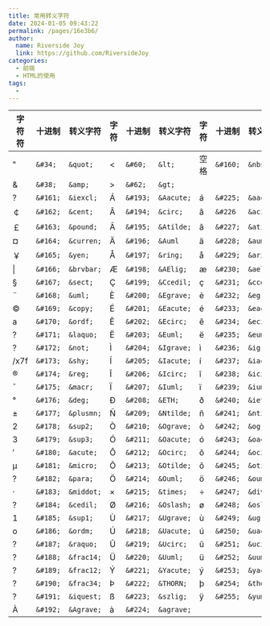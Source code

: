 ```yaml
---
title: 常用转义字符
date: 2024-01-05 09:43:22
permalink: /pages/16e3b6/
author:
  name: Riverside Joy
  link: https://github.com/RiversideJoy
categories:
  - 前端
  - HTML的使用
tags:
  - 
---
```

| 字符符 | 十进制   | 转义字符   | 字符    | 十进制   | 转义字符   | 字符 | 十进制   | 转义字符   |
| ------ | -------- | ---------- | ------- | -------- | ---------- | ---- | -------- | ---------- |
| "      | `&#34;`  | `&quot;`   | <       | `&#60;`  | `&lt;`     | 空格 | `&#160;` | `&nbsp;`   |
| &      | `&#38;`  | `&amp;`    | >       | `&#62;`  | `&gt;`     |      |          |            |
| ?      | `&#161;` | `&iexcl;`  | Á       | `&#193;` | `&Aacute;` | á    | `&#225;` | `&aacute;` |
| ￠     | `&#162;` | `&cent;`   | Â       | `&#194;` | `&circ;`   | â    | `&#226`  | `&acirc;`  |
| ￡     | `&#163;` | `&pound;`  | Ã       | `&#195;` | `&Atilde;` | ã    | `&#227;` | `&atilde;` |
| ¤      | `&#164;` | `&curren;` | Ä       | `&#196;` | `&Auml`    | ä    | `&#228;` | `&auml;`   |
| ￥     | `&#165;` | `&yen;`    | Å       | `&#197;` | `&ring;`   | å    | `&#229;` | `&aring;`  |
| \|     | `&#166;` | `&brvbar;` | Æ       | `&#198;` | `&AElig;`  | æ    | `&#230;` | `&aelig;`  |
| §      | `&#167;` | `&sect;`   | Ç       | `&#199;` | `&Ccedil;` | ç    | `&#231;` | `&ccedil;` |
| ¨      | `&#168;` | `&uml;`    | È       | `&#200;` | `&Egrave;` | è    | `&#232;` | `&egrave;` |
| ©      | `&#169;` | `&copy;`   | É       | `&#201;` | `&Eacute;` | é    | `&#233;` | `&eacute;` |
| a      | `&#170;` | `&ordf;`   | Ê       | `&#202;` | `&Ecirc;`  | ê    | `&#234;` | `&ecirc;`  |
| ?      | `&#171;` | `&laquo;`  | Ë       | `&#203;` | `&Euml;`   | ë    | `&#235;` | `&euml;`   |
| ?      | `&#172;` | `&not;`    | Ì       | `&#204;` | `&Igrave;` | ì    | `&#236;` | `&igrave;` |
| /x7f   | `&#173;` | `&shy;`    | Í       | `&#205;` | `&Iacute;` | í    | `&#237;` | `&iacute;` |
| ®      | `&#174;` | `&reg;`    | Î       | `&#206;` | `&Icirc;`  | î    | `&#238;` | `&icirc;`  |
| ˉ      | `&#175;` | `&macr;`   | Ï       | `&#207;` | `&Iuml;`   | ï    | `&#239;` | `&iuml;`   |
| °      | `&#176;` | `&deg;`    | Ð       | `&#208;` | `&ETH;`    | ð    | `&#240;` | `&ieth;`   |
| ±      | `&#177;` | `&plusmn;` | Ñ       | `&#209;` | `&Ntilde;` | ñ    | `&#241;` | `&ntilde;` |
| 2      | `&#178;` | `&sup2;`   | Ò       | `&#210;` | `&Ograve;` | ò    | `&#242;` | `&ograve;` |
| 3      | `&#179;` | `&sup3;`   | Ó       | `&#211;` | `&Oacute;` | ó    | `&#243;` | `&oacute;` |
| ′      | `&#180;` | `&acute;`  | Ô       | `&#212;` | `&Ocirc;`  | ô    | `&#244;` | `&ocirc;`  |
| μ      | `&#181;` | `&micro;`  | Õ       | `&#213;` | `&Otilde;` | õ    | `&#245;` | `&otilde;` |
| ?      | `&#182;` | `&para;`   | Ö       | `&#214;` | `&Ouml;`   | ö    | `&#246;` | `&ouml;`   |
| ·      | `&#183;` | `&middot;` | &times; | `&#215;` | `&times;`  | ÷    | `&#247;` | `&divide;` |
| ?      | `&#184;` | `&cedil;`  | Ø       | `&#216;` | `&Oslash;` | ø    | `&#248;` | `&oslash;` |
| 1      | `&#185;` | `&sup1;`   | Ù       | `&#217;` | `&Ugrave;` | ù    | `&#249;` | `&ugrave;` |
| o      | `&#186;` | `&ordm;`   | Ú       | `&#218;` | `&Uacute;` | ú    | `&#250;` | `&uacute;` |
| ?      | `&#187;` | `&raquo;`  | Û       | `&#219;` | `&Ucirc;`  | û    | `&#251;` | `&ucirc;`  |
| ?      | `&#188;` | `&frac14;` | Ü       | `&#220;` | `&Uuml;`   | ü    | `&#252;` | `&uuml;`   |
| ?      | `&#189;` | `&frac12;` | Ý       | `&#221;` | `&Yacute;` | ý    | `&#253;` | `&yacute;` |
| ?      | `&#190;` | `&frac34;` | Þ       | `&#222;` | `&THORN;`  | þ    | `&#254;` | `&thorn;`  |
| ?      | `&#191;` | `&iquest;` | ß       | `&#223;` | `&szlig;`  | ÿ    | `&#255;` | `&yuml;`   |
| À      | `&#192;` | `&Agrave;` | à       | `&#224;` | `&agrave;` |      |          |            |